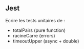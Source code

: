 ## Jest

Ecrire les tests unitaires de :

- totalPairs (pure function)
- racineCarre (errors)
- timeoutUpper (async + double)